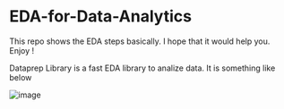 # EDA-for-Data-Analytics


This repo shows the EDA steps basically. I hope that it would help you. Enjoy !

Dataprep Library is a fast EDA library to analize data. It is something like below

![image](https://user-images.githubusercontent.com/57789688/149840669-f94a34d0-061f-4d0b-8009-eac241391e36.png)
